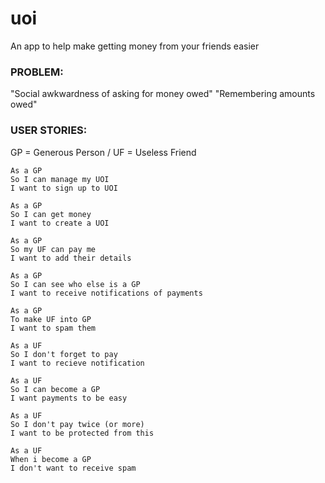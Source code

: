 # uoi
An app to help make getting money from your friends easier

### PROBLEM:
"Social awkwardness of asking for money owed"
"Remembering amounts owed"

### USER STORIES:
GP = Generous Person / UF = Useless Friend
```
As a GP
So I can manage my UOI
I want to sign up to UOI

As a GP
So I can get money
I want to create a UOI

As a GP
So my UF can pay me
I want to add their details

As a GP
So I can see who else is a GP
I want to receive notifications of payments

As a GP
To make UF into GP
I want to spam them

As a UF
So I don't forget to pay
I want to recieve notification

As a UF
So I can become a GP
I want payments to be easy

As a UF
So I don't pay twice (or more)
I want to be protected from this

As a UF
When i become a GP
I don't want to receive spam
```
